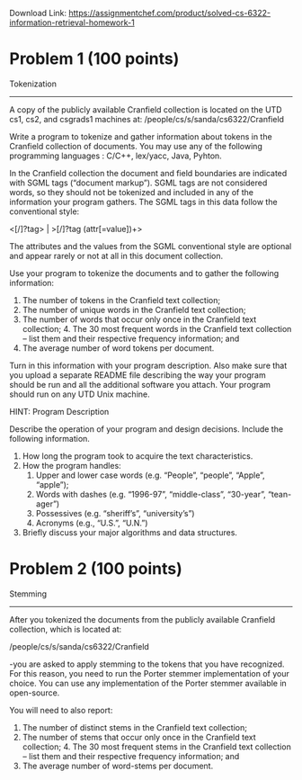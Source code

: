 Download Link: https://assignmentchef.com/product/solved-cs-6322-information-retrieval-homework-1
<br>
<h1>Problem 1  (100 points)</h1>

Tokenization

___________________________________________________________________




A copy of the publicly available Cranfield collection is located on the UTD cs1, cs2, and csgrads1 machines at: /people/cs/s/sanda/cs6322/Cranfield




Write a program to tokenize and gather information about tokens in the Cranfield collection of documents.  You may use any of the following programming languages : C/C++, lex/yacc, Java, Pyhton.




In the Cranfield collection the document and field boundaries are indicated with SGML tags (“document markup”). SGML tags are not considered words, so they should not be tokenized and included in any of the information your program gathers. The SGML tags in this data follow the conventional style:




&lt;[/]?tag&gt; | &gt;[/]?tag (attr[=value])+&gt;




The attributes and the values from the SGML conventional style are optional and appear rarely or not at all in this document collection.




Use your program to tokenize the documents and to gather the following information:




<ol>

 <li>The number of tokens in the Cranfield text collection;</li>

 <li>The number of unique words in the Cranfield text collection;</li>

 <li>The number of words that occur only once in the Cranfield text collection; 4. The 30 most frequent words in the Cranfield text collection – list them and their respective frequency information; and</li>

 <li>The average number of word tokens per document.</li>

</ol>







Turn in this information with your program description. Also make sure that you upload a separate README file describing the way your program should be run and all the additional software you attach. Your program should run on any UTD Unix machine.










HINT: Program Description




Describe the operation of your program and design decisions. Include the following information.




<ol>

 <li>How long the program took to acquire the text characteristics.</li>

 <li>How the program handles:

  <ol>

   <li>Upper and lower case words (e.g. “People”, “people”, “Apple”, “apple”);</li>

   <li>Words with dashes (e.g. “1996-97”, “middle-class”, “30-year”, “tean-ager”)</li>

   <li>Possessives (e.g. “sheriff’s”, “university’s”)</li>

   <li>Acronyms (e.g., “U.S.”, “U.N.”)</li>

  </ol></li>

 <li>Briefly discuss your major algorithms and data structures.</li>

</ol>




<h1>Problem 2 (100 points)</h1>

Stemming

___________________________________________________________________




After you tokenized the documents from the publicly available Cranfield collection, which is located at:

/people/cs/s/sanda/cs6322/Cranfield




-you are asked to apply stemming to the tokens that you have recognized. For this reason, you need to run the Porter stemmer implementation of your choice. You can use any implementation of the Porter stemmer available in open-source.




You will need to also report:

<ol>

 <li>The number of distinct stems in the Cranfield text collection;</li>

 <li>The number of stems that occur only once in the Cranfield text collection; 4. The 30 most frequent stems in the Cranfield text collection – list them and their respective frequency information; and</li>

 <li>The average number of word-stems per document.</li>

</ol>





